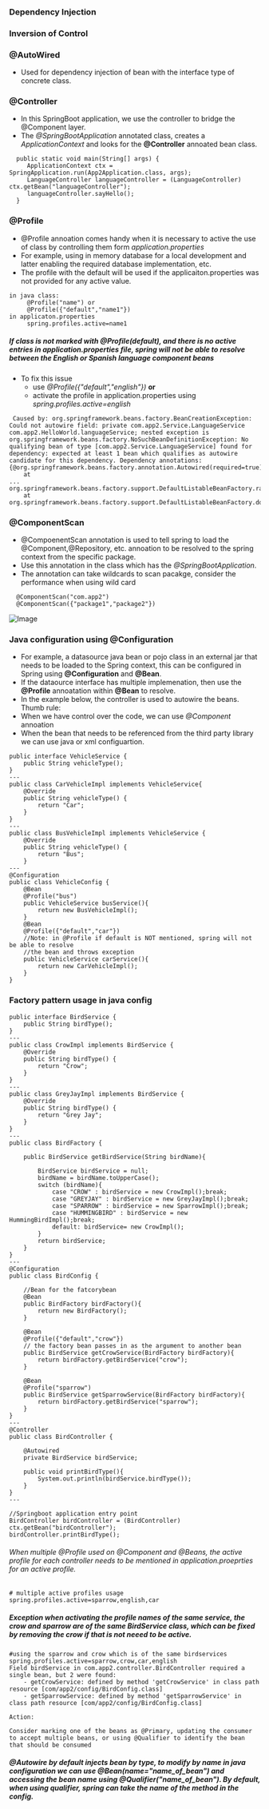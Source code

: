 ### Dependency Injection

### Inversion of Control

### @AutoWired
 - Used for dependency injection of bean with the interface type of concrete class.
  
### @Controller
 - In this SpringBoot application, we use the controller to bridge the @Component layer.
 - The *@SpringBootApplication* annotated class, creates a *ApplicationContext* and looks for the **@Controller** annoated bean class.
```
  public static void main(String[] args) {
     ApplicationContext ctx = SpringApplication.run(App2Application.class, args);
     LanguageController languageController = (LanguageController) ctx.getBean("languageController");
     languageController.sayHello();
  }
```
 
### @Profile
   - @Profile annoation comes handy when it is necessary to active the use of class by controlling them form *application.properties*
   - For example, using in memory database for a local development and latter enabling the required database implementation, etc.
   - The profile with the default will be used if the applicaiton.properties was not provided for any active value. 
   ```
   in java class:
        @Profile("name") or
        @Profile({"default","name1"})
   in applicaton.properties
        spring.profiles.active=name1
   ```
##### If class is not marked with *@Profile(default)*, and there is no active entries in application.properties file, spring will not be able to resolve between the English or Spanish language component beans
 - To fix this issue 
 	- use *@Profile({"default","english"})* **or**
	- activate the profile in application.properties using *spring.profiles.active=english*
```
 Caused by: org.springframework.beans.factory.BeanCreationException: Could not autowire field: private com.app2.Service.LanguageService com.app2.HelloWorld.languageService; nested exception is org.springframework.beans.factory.NoSuchBeanDefinitionException: No qualifying bean of type [com.app2.Service.LanguageService] found for dependency: expected at least 1 bean which qualifies as autowire candidate for this dependency. Dependency annotations: {@org.springframework.beans.factory.annotation.Autowired(required=true)}
	at 
...
org.springframework.beans.factory.support.DefaultListableBeanFactory.raiseNoSuchBeanDefinitionException(DefaultListableBeanFactory.java:1301)
	at org.springframework.beans.factory.support.DefaultListableBeanFactory.doResolveDependency(DefaultListableBeanFactory.java:1047)
```

### @ComponentScan
  - @CompoenentScan annotation is used to tell spring to load the @Component,@Repository, etc. annoation to be resolved to the spring context from the specific package.
  - Use this annotation in the class which has the *@SpringBootApplication*.
  - The annotation can take wildcards to scan pacakge, consider the performance when using wild card
```
  @ComponentScan("com.app2") 
  @ComponentScan({"package1","package2"})
```
![Image](Sb_ComponentScan.png)

### Java configuration using @Configuration
  - For example, a datasource java bean or pojo class in an external jar that needs to be loaded to the Spring context, this can be configured in Spring using **@Configuration** and **@Bean**.
  - If the dataource interface has multiple implemenation, then use the **@Profile** annoatation within **@Bean** to resolve.
  - In the example below, the controller is used to autowire the beans.
Thumb rule:
  - When we have control over the code, we can use *@Component* annoation
  - When the bean that needs to be referenced from the third party library we can use java or xml configuartion.

```
public interface VehicleService {
    public String vehicleType();
}
---
public class CarVehicleImpl implements VehicleService{
    @Override
    public String vehicleType() {
        return "Car";
    }
}
---
public class BusVehicleImpl implements VehicleService {
    @Override
    public String vehicleType() {
        return "Bus";
    }
---
@Configuration
public class VehicleConfig {
    @Bean
    @Profile("bus")
    public VehicleService busService(){
        return new BusVehicleImpl();
    }
    @Bean
    @Profile({"default","car"}) 
    //Note: in @Profile if default is NOT mentioned, spring will not be able to resolve 
    //the bean and throws exception
    public VehicleService carService(){
        return new CarVehicleImpl();
    }
}
```

### Factory pattern usage in java config
```
public interface BirdService {
    public String birdType();
}
---
public class CrowImpl implements BirdService {
    @Override
    public String birdType() {
        return "Crow";
    }
}
---
public class GreyJayImpl implements BirdService {
    @Override
    public String birdType() {
        return "Grey Jay";
    }
}
---
public class BirdFactory {

    public BirdService getBirdService(String birdName){

        BirdService birdService = null;
        birdName = birdName.toUpperCase();
        switch (birdName){
            case "CROW" : birdService = new CrowImpl();break;
            case "GREYJAY" : birdService = new GreyJayImpl();break;
            case "SPARROW" : birdService = new SparrowImpl();break;
            case "HUMMINGBIRD" : birdService = new HummingBirdImpl();break;
            default: birdService= new CrowImpl();
        }
        return birdService;
    }
}
---
@Configuration
public class BirdConfig {

    //Bean for the fatcorybean
    @Bean
    public BirdFactory birdFactory(){
        return new BirdFactory();
    }

    @Bean
    @Profile({"default","crow"})
    // the factory bean passes in as the argument to another bean
    public BirdService getCrowService(BirdFactory birdFactory){
        return birdFactory.getBirdService("crow");
    }

    @Bean
    @Profile("sparrow")
    public BirdService getSparrowService(BirdFactory birdFactory){
        return birdFactory.getBirdService("sparrow");
    }
}
---
@Controller
public class BirdController {

    @Autowired
    private BirdService birdService;

    public void printBirdType(){
        System.out.println(birdService.birdType());
    }
}
---

//Springboot application entry point
BirdController birdController = (BirdController) ctx.getBean("birdController");
birdController.printBirdType();

```

###### When multiple @Profile used on @Component and @Beans, the active profile for each controller needs to be mentioned in  *application.proeprties* for an active profile.
```
# multiple active profiles usage
spring.profiles.active=sparrow,english,car
```
##### Exception when activating the profile names of the same service, the crow and sparrow are of the same BirdService class, which can be fixed by removing the crow if that is not neeed to be active.
```
#using the sparrow and crow which is of the same birdservices
spring.profiles.active=sparrow,crow,car,english
Field birdService in com.app2.controller.BirdController required a single bean, but 2 were found:
	- getCrowService: defined by method 'getCrowService' in class path resource [com/app2/config/BirdConfig.class]
	- getSparrowService: defined by method 'getSparrowService' in class path resource [com/app2/config/BirdConfig.class]

Action:

Consider marking one of the beans as @Primary, updating the consumer to accept multiple beans, or using @Qualifier to identify the bean that should be consumed

```

##### @Autowire by default injects bean by type, to modify by name in java configuration we can use **@Bean(name="name_of_bean")** and accessing the bean name using **@Qualifier("name_of_bean")**. By default, when using qualifier, spring can take the name of the method in the config.


